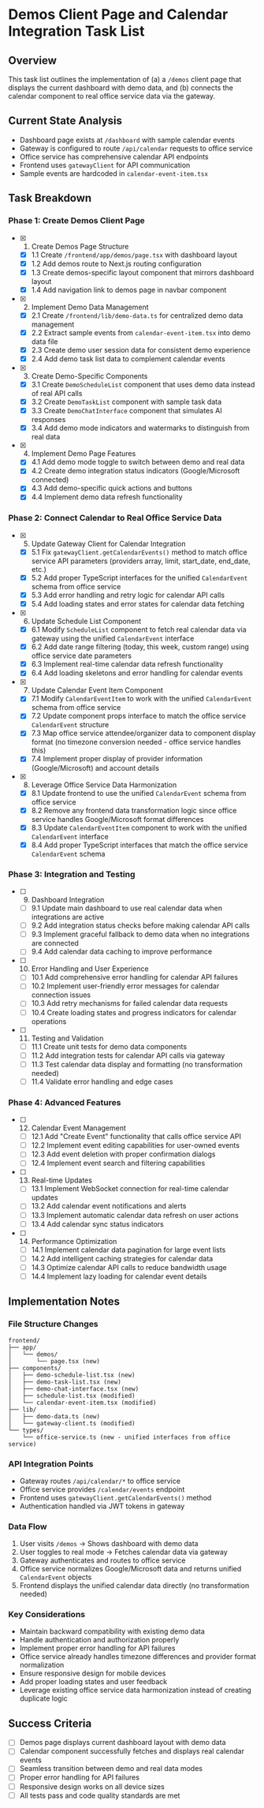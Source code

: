 # Demos Client Page and Calendar Integration Task List

## Overview
This task list outlines the implementation of (a) a `/demos` client page that displays the current dashboard with demo data, and (b) connects the calendar component to real office service data via the gateway.

## Current State Analysis
- Dashboard page exists at `/dashboard` with sample calendar events
- Gateway is configured to route `/api/calendar` requests to office service
- Office service has comprehensive calendar API endpoints
- Frontend uses `gatewayClient` for API communication
- Sample events are hardcoded in `calendar-event-item.tsx`

## Task Breakdown

### Phase 1: Create Demos Client Page

- [x] 1. Create Demos Page Structure
  - [x] 1.1 Create `/frontend/app/demos/page.tsx` with dashboard layout
  - [x] 1.2 Add demos route to Next.js routing configuration
  - [x] 1.3 Create demos-specific layout component that mirrors dashboard layout
  - [x] 1.4 Add navigation link to demos page in navbar component

- [x] 2. Implement Demo Data Management
  - [x] 2.1 Create `/frontend/lib/demo-data.ts` for centralized demo data management
  - [x] 2.2 Extract sample events from `calendar-event-item.tsx` into demo data file
  - [x] 2.3 Create demo user session data for consistent demo experience
  - [x] 2.4 Add demo task list data to complement calendar events

- [x] 3. Create Demo-Specific Components
  - [x] 3.1 Create `DemoScheduleList` component that uses demo data instead of real API calls
  - [x] 3.2 Create `DemoTaskList` component with sample task data
  - [x] 3.3 Create `DemoChatInterface` component that simulates AI responses
  - [x] 3.4 Add demo mode indicators and watermarks to distinguish from real data

- [x] 4. Implement Demo Page Features
  - [x] 4.1 Add demo mode toggle to switch between demo and real data
  - [x] 4.2 Create demo integration status indicators (Google/Microsoft connected)
  - [x] 4.3 Add demo-specific quick actions and buttons
  - [x] 4.4 Implement demo data refresh functionality

### Phase 2: Connect Calendar to Real Office Service Data

- [x] 5. Update Gateway Client for Calendar Integration
  - [x] 5.1 Fix `gatewayClient.getCalendarEvents()` method to match office service API parameters (providers array, limit, start_date, end_date, etc.)
  - [x] 5.2 Add proper TypeScript interfaces for the unified `CalendarEvent` schema from office service
  - [x] 5.3 Add error handling and retry logic for calendar API calls
  - [x] 5.4 Add loading states and error states for calendar data fetching

- [x] 6. Update Schedule List Component
  - [x] 6.1 Modify `ScheduleList` component to fetch real calendar data via gateway using the unified `CalendarEvent` interface
  - [x] 6.2 Add date range filtering (today, this week, custom range) using office service date parameters
  - [x] 6.3 Implement real-time calendar data refresh functionality
  - [x] 6.4 Add loading skeletons and error handling for calendar events

- [x] 7. Update Calendar Event Item Component
  - [x] 7.1 Modify `CalendarEventItem` to work with the unified `CalendarEvent` schema from office service
  - [x] 7.2 Update component props interface to match the office service `CalendarEvent` structure
  - [x] 7.3 Map office service attendee/organizer data to component display format (no timezone conversion needed - office service handles this)
  - [x] 7.4 Implement proper display of provider information (Google/Microsoft) and account details

- [x] 8. Leverage Office Service Data Harmonization
  - [x] 8.1 Update frontend to use the unified `CalendarEvent` schema from office service
  - [x] 8.2 Remove any frontend data transformation logic since office service handles Google/Microsoft format differences
  - [x] 8.3 Update `CalendarEventItem` component to work with the unified `CalendarEvent` interface
  - [x] 8.4 Add proper TypeScript interfaces that match the office service `CalendarEvent` schema

### Phase 3: Integration and Testing

- [ ] 9. Dashboard Integration
  - [ ] 9.1 Update main dashboard to use real calendar data when integrations are active
  - [ ] 9.2 Add integration status checks before making calendar API calls
  - [ ] 9.3 Implement graceful fallback to demo data when no integrations are connected
  - [ ] 9.4 Add calendar data caching to improve performance

- [ ] 10. Error Handling and User Experience
  - [ ] 10.1 Add comprehensive error handling for calendar API failures
  - [ ] 10.2 Implement user-friendly error messages for calendar connection issues
  - [ ] 10.3 Add retry mechanisms for failed calendar data requests
  - [ ] 10.4 Create loading states and progress indicators for calendar operations

- [ ] 11. Testing and Validation
  - [ ] 11.1 Create unit tests for demo data components
  - [ ] 11.2 Add integration tests for calendar API calls via gateway
  - [ ] 11.3 Test calendar data display and formatting (no transformation needed)
  - [ ] 11.4 Validate error handling and edge cases

### Phase 4: Advanced Features

- [ ] 12. Calendar Event Management
  - [ ] 12.1 Add "Create Event" functionality that calls office service API
  - [ ] 12.2 Implement event editing capabilities for user-owned events
  - [ ] 12.3 Add event deletion with proper confirmation dialogs
  - [ ] 12.4 Implement event search and filtering capabilities

- [ ] 13. Real-time Updates
  - [ ] 13.1 Implement WebSocket connection for real-time calendar updates
  - [ ] 13.2 Add calendar event notifications and alerts
  - [ ] 13.3 Implement automatic calendar data refresh on user actions
  - [ ] 13.4 Add calendar sync status indicators

- [ ] 14. Performance Optimization
  - [ ] 14.1 Implement calendar data pagination for large event lists
  - [ ] 14.2 Add intelligent caching strategies for calendar data
  - [ ] 14.3 Optimize calendar API calls to reduce bandwidth usage
  - [ ] 14.4 Implement lazy loading for calendar event details

## Implementation Notes

### File Structure Changes
```
frontend/
├── app/
│   └── demos/
│       └── page.tsx (new)
├── components/
│   ├── demo-schedule-list.tsx (new)
│   ├── demo-task-list.tsx (new)
│   ├── demo-chat-interface.tsx (new)
│   ├── schedule-list.tsx (modified)
│   └── calendar-event-item.tsx (modified)
├── lib/
│   ├── demo-data.ts (new)
│   └── gateway-client.ts (modified)
└── types/
    └── office-service.ts (new - unified interfaces from office service)
```

### API Integration Points
- Gateway routes `/api/calendar/*` to office service
- Office service provides `/calendar/events` endpoint
- Frontend uses `gatewayClient.getCalendarEvents()` method
- Authentication handled via JWT tokens in gateway

### Data Flow
1. User visits `/demos` → Shows dashboard with demo data
2. User toggles to real mode → Fetches calendar data via gateway
3. Gateway authenticates and routes to office service
4. Office service normalizes Google/Microsoft data and returns unified `CalendarEvent` objects
5. Frontend displays the unified calendar data directly (no transformation needed)

### Key Considerations
- Maintain backward compatibility with existing demo data
- Handle authentication and authorization properly
- Implement proper error handling for API failures
- Office service already handles timezone differences and provider format normalization
- Ensure responsive design for mobile devices
- Add proper loading states and user feedback
- Leverage existing office service data harmonization instead of creating duplicate logic

## Success Criteria
- [ ] Demos page displays current dashboard layout with demo data
- [ ] Calendar component successfully fetches and displays real calendar events
- [ ] Seamless transition between demo and real data modes
- [ ] Proper error handling for API failures
- [ ] Responsive design works on all device sizes
- [ ] All tests pass and code quality standards are met 